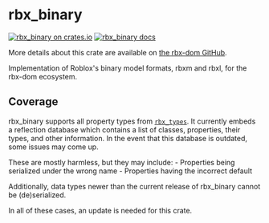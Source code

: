 # rbx_binary
[![rbx_binary on crates.io](https://img.shields.io/crates/v/rbx_binary.svg)](https://crates.io/crates/rbx_binary)
[![rbx_binary docs](https://img.shields.io/badge/docs-docs.rs-orange.svg)](https://docs.rs/rbx_binary)

More details about this crate are available on [the rbx-dom GitHub](https://github.com/rojo-rbx/rbx-dom#readme).

Implementation of Roblox's binary model formats, rbxm and rbxl, for the rbx-dom ecosystem.

## Coverage

rbx_binary supports all property types from [`rbx_types`](https://crates.io/crates/rbx_types). It currently embeds a reflection database which contains a list of classes, properties, their types, and other information. In the event that this database is outdated, some issues may come up.

These are mostly harmless, but they may include:
	- Properties being serialized under the wrong name
	- Properties having the incorrect default

Additionally, data types newer than the current release of rbx_binary cannot be (de)serialized.

In all of these cases, an update is needed for this crate.